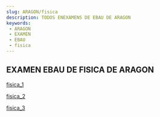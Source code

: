 ```yaml
---
slug: ARAGON/fisica
description: TODOS ENEXAMENS DE EBAU DE ARAGON
keywords:
 - ARAGON
 - EXAMEN
 - EBAU
 - fisica
---
```

## EXAMEN EBAU DE FISICA DE ARAGON
[fisica_1](https://drive.google.com/drive/folders/19zJIlclQ3WF6BoXKHQIvXFix5Ia2XIEr?usp=sharing)

[fisica_2](https://drive.google.com/drive/folders/1ZzKY6xgbc9RbD5jZ3ZnvthXMAfXqafl3?usp=sharing)

[fisica_3](https://drive.google.com/drive/folders/1KJMoYLptoNuo5M1xs8C44h-Vg3LB9jgs?usp=sharing)